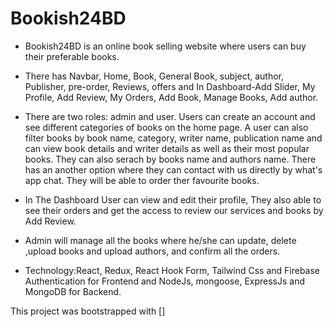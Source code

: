 # Bookish24BD

* Bookish24BD is an online book selling website where users can buy their preferable books.
* There has Navbar, Home, Book, General Book, subject, author, Publisher, pre-order, Reviews, offers and In Dashboard-Add Slider, My Profile, Add Review, My Orders, Add Book, Manage Books, Add author.
* There are two roles: admin and user. Users can create an account and see different categories of books on the home page. A user can also filter books by book name, category, writer name, publication name and can view book details and writer details as well as their most popular books. They can also serach by books name and authors name. There has an another option where they can contact with us directly by what's app chat. They will be able to order ther favourite books.
* In The Dashboard User can view and edit their profile, They also able to see their orders and get the access to review our services and books by Add Review.
* Admin will manage all the books where he/she can update, delete ,upload books and upload authors, and confirm all the orders.

* Technology:React, Redux, React Hook Form, Tailwind Css and Firebase Authentication for Frontend and NodeJs, mongoose, ExpressJs and MongoDB for Backend. 
         

This project was bootstrapped with []

